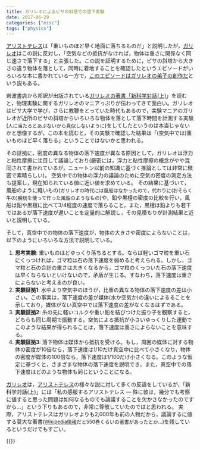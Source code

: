 ```yaml
---
title: ガリレオによるピサの斜塔での落下実験
date: 2017-06-29
categories: ["misc"]
tags: ["physics"]
---
```


[アリストテレス](https://ja.wikipedia.org/wiki/%E3%82%A2%E3%83%AA%E3%82%B9%E3%83%88%E3%83%86%E3%83%AC%E3%82%B9)は「重いものほど早く地面に落ちるものだ」と説明したが，[ガリレオ](https://ja.wikipedia.org/wiki/%E3%82%AC%E3%83%AA%E3%83%AC%E3%82%AA%E3%83%BB%E3%82%AC%E3%83%AA%E3%83%AC%E3%82%A4)はこの説に反対し，「空気などの抵抗がなければ，物体は重さに関係なく同じ速さで落下する」と主張した。この説を証明するために，ピサの斜塔から大きさの違う物体を落として，同時に着地することを確認したというエピソードがいろいろな本に書かれている一方で，[このエピソードはガリレオの弟子の創作だ](https://ja.wikipedia.org/wiki/%E3%82%AC%E3%83%AA%E3%83%AC%E3%82%AA%E3%83%BB%E3%82%AC%E3%83%AA%E3%83%AC%E3%82%A4)という説もある。
<!--more-->

岩波書店から邦訳が出版されている[ガリレオの著書「新科学対話(上)](https://www.iwanami.co.jp/book/b246998.html)」を読むと，物理実験に関するガリレオのマニアっぷりが伝わってきて面白い。ガリレオはピサ大学で学び，さらに教鞭をとっていた時代もあるので，実験マニアのガリレオが近所のピサの斜塔からいろいろな物体を落として落下時間を計測する実験(<font size="-1">人に当たるとあぶないから真似しないように</font>)をしてしたというのは本当じゃないかと想像するが，この本を読むと，その実験で確認した結果は「(空気中では)重いものほど早く落ちる」ということではないかと思われる。

その証拠に，密度の異なる物体の落下速度が異なる原因として，ガリレオは浮力と粘性摩擦に注目して議論しており(厳密には，浮力と粘性摩擦の概念がやや混同されて書かれているが，ニュートン以前の知識に基づく推論としては非常に緻密で素晴らしい)，
空気中での物体の浮力の議論のために空気の密度の測定方法も提案し，現在知られている値に近い値を求めている。
その結果に基づいて，風船のように軽いもの(<font size="-1">ガリレオの時代には風船はなかったので，代わりに(おそらく牛の)膀胱を使って作った風船のようなもの</font>)や，鉛や黒檀の密度の比較を行い，風船は鉛や黒檀に比べて3/4程度の速度で落ちること，また，黒檀は鉛よりも若干ではあるが落下速度が遅いことを定量的に解説し，その見積もりが計測結果と近いと説明している。

そして，真空中での物体の落下速度が，物体の大きさや密度によらないことは，以下のようにいろいろな方法で説明している。

1. **思考実験**: 重いものほどゆっくり落ちるとする。ならば軽いゴマ粒を重い石にくっつければ，ゴマ粒は石の落下速度を弱めると考えられる。しかし，ゴマ粒と石の合計の重さは大きくなるから，ゴマ粒のくっついた石の落下速度は早くならないといけないので，矛盾が生じる。すなわち，落下速度は重さによらないと考えるのが良い。
2. **実験証拠1**: 水中より空気中のほうが，比重の異なる物体の落下速度の差は小さい。この事実は，落下速度の差が媒体(水か空気か)の違いによるることを示しており，媒体がない真空中では落下速度の差がなくなるはずである。
3. **実験証拠2**: 糸の先に軽いコルクや重い鉛を結びつけた振り子を観察すると，どちらも同じ周期で振動する。空気による抵抗が小さいゆっくりした運動でこのような結果が得られることは，落下速度は重さによらないことを意味する。
4. **実験証拠3**: 落下物体は媒体から抵抗を受ける。もし，周囲の媒体に対する物体の密度が10倍なら，落下速度は1/10だけ真空中に比べて小さくなり，物体の密度が媒体の100倍なら，落下速度は1/100だけ小さくなる。このような仮定に基づくと，さまざまな物体の落下速度を説明でき，また，真空中での落下速度はどのような物体も同じということになる。

[ガリレオ](https://ja.wikipedia.org/wiki/%E3%82%AC%E3%83%AA%E3%83%AC%E3%82%AA%E3%83%BB%E3%82%AC%E3%83%AA%E3%83%AC%E3%82%A4)は，[アリストテレス](https://ja.wikipedia.org/wiki/%E3%82%A2%E3%83%AA%E3%82%B9%E3%83%88%E3%83%86%E3%83%AC%E3%82%B9)の様々な説に対して多くの反論をしているが，「新科学対話(上)」には「私の感服するアリストテレス — 殊に彼は，幾分でも考察に値すると思った問題は如何なるものでも論議することを欠かさなかったのですから…」という下りもあるので，非常に尊敬していたのではと思われる。
実際，アリストテレスはガリレオよりも2,000年も前の人物だから，議論するに値する莫大な著書(<font size="-1">[Wikipedia情報](https://ja.wikipedia.org/wiki/%E3%82%A2%E3%83%AA%E3%82%B9%E3%83%88%E3%83%86%E3%83%AC%E3%82%B9)だと550巻くらいの著書があったとか…</font>)を残しているというだけでもすごい。

{{<link src="https://upload.wikimedia.org/wikipedia/commons/thumb/5/55/Galileo_Galilei%2C_Discorsi_e_Dimostrazioni_Matematiche_Intorno_a_Due_Nuove_Scienze%2C_1638_%281400x1400%29.png/600px-Galileo_Galilei%2C_Discorsi_e_Dimostrazioni_Matematiche_Intorno_a_Due_Nuove_Scienze%2C_1638_%281400x1400%29.png" >}}
